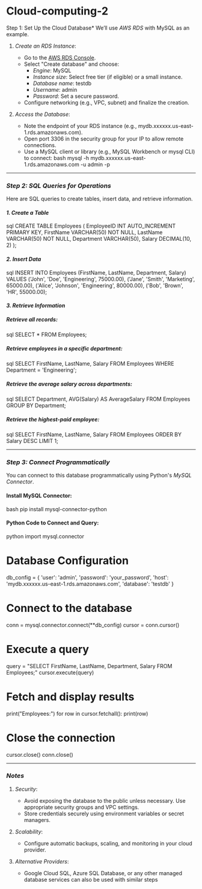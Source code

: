 # Cloud-computing-2
Step 1: Set Up the Cloud Database*
We’ll use *AWS RDS* with MySQL as an example.

1. *Create an RDS Instance*:
   - Go to the [AWS RDS Console](https://aws.amazon.com/rds/).
   - Select "Create database" and choose:
     - *Engine*: MySQL
     - *Instance size*: Select free tier (if eligible) or a small instance.
     - *Database name*: testdb
     - *Username*: admin
     - *Password*: Set a secure password.
   - Configure networking (e.g., VPC, subnet) and finalize the creation.

2. *Access the Database*:
   - Note the endpoint of your RDS instance (e.g., mydb.xxxxxx.us-east-1.rds.amazonaws.com).
   - Open port 3306 in the security group for your IP to allow remote connections.
   - Use a MySQL client or library (e.g., MySQL Workbench or mysql CLI) to connect:
     bash
     mysql -h mydb.xxxxxx.us-east-1.rds.amazonaws.com -u admin -p
     

---

### *Step 2: SQL Queries for Operations*
Here are SQL queries to create tables, insert data, and retrieve information.

#### *1. Create a Table*
sql
CREATE TABLE Employees (
    EmployeeID INT AUTO_INCREMENT PRIMARY KEY,
    FirstName VARCHAR(50) NOT NULL,
    LastName VARCHAR(50) NOT NULL,
    Department VARCHAR(50),
    Salary DECIMAL(10, 2)
);


#### *2. Insert Data*
sql
INSERT INTO Employees (FirstName, LastName, Department, Salary)
VALUES 
('John', 'Doe', 'Engineering', 75000.00),
('Jane', 'Smith', 'Marketing', 65000.00),
('Alice', 'Johnson', 'Engineering', 80000.00),
('Bob', 'Brown', 'HR', 55000.00);


#### *3. Retrieve Information*
##### Retrieve all records:
sql
SELECT * FROM Employees;


##### Retrieve employees in a specific department:
sql
SELECT FirstName, LastName, Salary 
FROM Employees 
WHERE Department = 'Engineering';


##### Retrieve the average salary across departments:
sql
SELECT Department, AVG(Salary) AS AverageSalary 
FROM Employees 
GROUP BY Department;


##### Retrieve the highest-paid employee:
sql
SELECT FirstName, LastName, Salary 
FROM Employees 
ORDER BY Salary DESC 
LIMIT 1;


---

### *Step 3: Connect Programmatically*
You can connect to this database programmatically using Python's *MySQL Connector*.

#### Install MySQL Connector:
bash
pip install mysql-connector-python


#### Python Code to Connect and Query:
python
import mysql.connector

# Database Configuration
db_config = {
    'user': 'admin',
    'password': 'your_password',
    'host': 'mydb.xxxxxx.us-east-1.rds.amazonaws.com',
    'database': 'testdb'
}

# Connect to the database
conn = mysql.connector.connect(**db_config)
cursor = conn.cursor()

# Execute a query
query = "SELECT FirstName, LastName, Department, Salary FROM Employees;"
cursor.execute(query)

# Fetch and display results
print("Employees:")
for row in cursor.fetchall():
    print(row)

# Close the connection
cursor.close()
conn.close()


---

### *Notes*
1. *Security*:
   - Avoid exposing the database to the public unless necessary. Use appropriate security groups and VPC settings.
   - Store credentials securely using environment variables or secret managers.

2. *Scalability*:
   - Configure automatic backups, scaling, and monitoring in your cloud provider.

3. *Alternative Providers*:
   - Google Cloud SQL, Azure SQL Database, or any other managed database services can also be used with similar steps
